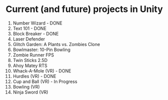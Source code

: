 # Current (and future) projects in Unity
  
1. Number Wizard - DONE
2. Text 101 - DONE
3. Block Breaker - DONE
4. Laser Defender 
5. Glitch Garden: A Plants vs. Zombies Clone 
6. Bowlmaster: 10-Pin Bowling
7. Zombie Runner FPS
8. Twin Sticks 2.5D
9. Ahoy Matey RTS
10. Whack-A-Mole (VR) - DONE
11. Hurdles (VR) - DONE
12. Cup and Ball (VR) - In Progress
13. Bowling (VR)
14. Ninja Sword (VR)
